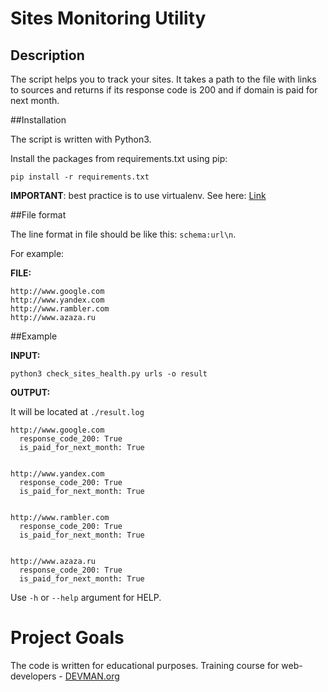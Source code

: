 # Sites Monitoring Utility

## Description

The script helps you to track your sites. It takes a path to the file with links to sources and returns if its response
code is 200 and if domain is paid for next month.

##Installation

The script is written with Python3.

Install the packages from requirements.txt using pip:

```
pip install -r requirements.txt
```

**IMPORTANT**: best practice is to use virtualenv. See here: [Link](http://docs.python-guide.org/en/latest/dev/virtualenvs/)

##File format

The line format in file should be like this: `schema:url\n`.

For example:

**FILE:**

```
http://www.google.com
http://www.yandex.com
http://www.rambler.com
http://www.azaza.ru
```

##Example

**INPUT:**

```
python3 check_sites_health.py urls -o result
```

**OUTPUT:**

It will be located at `./result.log`

```
http://www.google.com
  response_code_200: True
  is_paid_for_next_month: True


http://www.yandex.com
  response_code_200: True
  is_paid_for_next_month: True


http://www.rambler.com
  response_code_200: True
  is_paid_for_next_month: True


http://www.azaza.ru
  response_code_200: True
  is_paid_for_next_month: True

```

Use `-h` or `--help` argument for HELP.

# Project Goals

The code is written for educational purposes. Training course for web-developers - [DEVMAN.org](https://devman.org)

